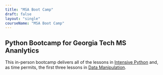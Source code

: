 ```yaml
---
title: "MSA Boot Camp"
draft: false
layout: "single"
courseName: "MSA Boot Camp"
---
```


<h2>Python Bootcamp for Georgia Tech MS Ananlytics</h2>

This in-person bootcamp delivers all of the lessons in [Intensive Python](../) and, as time permits, the first three lessons in [Data Manipulation](../../data-manipulation).
